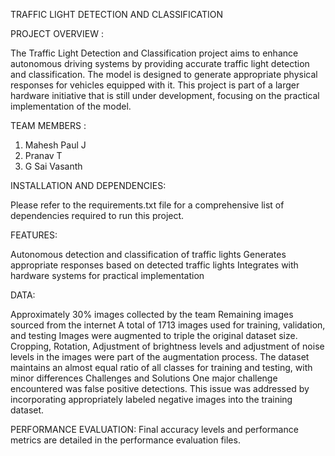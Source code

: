 TRAFFIC LIGHT DETECTION AND CLASSIFICATION

PROJECT OVERVIEW : 

The Traffic Light Detection and Classification project aims to enhance autonomous driving systems by providing accurate traffic light detection and classification. The model is designed to generate appropriate physical responses for vehicles equipped with it. This project is part of a larger hardware initiative that is still under development, focusing on the practical implementation of the model.

TEAM MEMBERS : 

1. Mahesh Paul J
2. Pranav T
3. G Sai Vasanth

INSTALLATION AND DEPENDENCIES: 

Please refer to the requirements.txt file for a comprehensive list of dependencies required to run this project.

FEATURES: 

Autonomous detection and classification of traffic lights
Generates appropriate responses based on detected traffic lights
Integrates with hardware systems for practical implementation


DATA: 

Approximately 30% images collected by the team
Remaining images sourced from the internet
A total of 1713 images used for training, validation, and testing
Images were augmented to triple the original dataset size. Cropping, Rotation, Adjustment of brightness levels and adjustment of noise levels in the images were part of the augmentation process.
The dataset maintains an almost equal ratio of all classes for training and testing, with minor differences
Challenges and Solutions
One major challenge encountered was false positive detections. This issue was addressed by incorporating appropriately labeled negative images into the training dataset.

PERFORMANCE EVALUATION: 
Final accuracy levels and performance metrics are detailed in the performance evaluation files.


